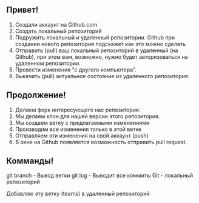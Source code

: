 ## Привет!

1. Создали аккаунт на Github.com
2. Создать локальный репозиторий
3. Подружить локальный и удаленный репозитории. Github при создании нового репозитория подскажет как это можно сделать
4. Отправить (pull) ваш локальный репозиторий в удаленный (на Github), при этом вам, возможно, нужно будет авторизоваться на удаленном репозитории.
5. Провести изменения "с другого компьютера".
6. Выкачать (pull) актуальное состояние из удаленного репозитория.


## Продолжение!
1. Делаем форк интересующего нас репозитория.
2. Мы делаем клон для нашей версии этого репозитория.
3. Мы создаем ветку с предлагаемыми изменениями
4. Производим все изменения только в этой ветке 
5. Отправляем эти изменения на свой аккаунт (push)
6. В окне на Github появляется возможность отправить pull request.

## Комманды!
git branch - Вывод ветки
git log - Выводит все коммиты
Git - локальный репозиторий

Добавляю эту ветку (teams) в удаленный репозиторий